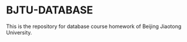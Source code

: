 # BJTU-DATABASE
This is the repository for database course homework of Beijing Jiaotong University.
